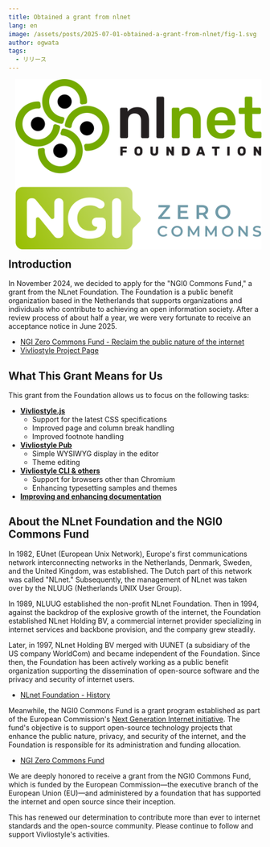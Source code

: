 ```yaml
---
title: Obtained a grant from nlnet
lang: en
image: /assets/posts/2025-07-01-obtained-a-grant-from-nlnet/fig-1.svg
author: ogwata
tags:
  - リリース
---
```


<div style="float: right; margin: 0 0 1em 1em;"><img src="/assets/posts/2025-07-01-obtained-a-grant-from-nlnet/fig-1.svg" alt="NLnet" style="width: 500px;" /></div>


## Introduction

In November 2024, we decided to apply for the "NGI0 Commons Fund," a grant from the NLnet Foundation. The Foundation is a public benefit organization based in the Netherlands that supports organizations and individuals who contribute to achieving an open information society. After a review process of about half a year, we were very fortunate to receive an acceptance notice in June 2025.

- [NGI Zero Commons Fund - Reclaim the public nature of the internet](https://nlnet.nl/commonsfund/)
- [Vivliostyle Project Page](https://nlnet.nl/project/Vivliostyle/)

## What This Grant Means for Us

This grant from the Foundation allows us to focus on the following tasks:

- **[Vivliostyle.js](https://github.com/vivliostyle/vivliostyle.js)**
  - Support for the latest CSS specifications
  - Improved page and column break handling
  - Improved footnote handling
- **[Vivliostyle Pub](https://github.com/vivliostyle/vivliostyle-pub)**
  - Simple WYSIWYG display in the editor
  - Theme editing
- **[Vivliostyle CLI & others](https://github.com/vivliostyle/vivliostyle-cli)**
  - Support for browsers other than Chromium
  - Enhancing typesetting samples and themes
- **[Improving and enhancing documentation](https://github.com/vivliostyle/docs.vivliostyle.org)**

## About the NLnet Foundation and the NGI0 Commons Fund

In 1982, EUnet (European Unix Network), Europe's first communications network interconnecting networks in the Netherlands, Denmark, Sweden, and the United Kingdom, was established. The Dutch part of this network was called "NLnet." Subsequently, the management of NLnet was taken over by the NLUUG (Netherlands UNIX User Group).

In 1989, NLUUG established the non-profit NLnet Foundation. Then in 1994, against the backdrop of the explosive growth of the internet, the Foundation established NLnet Holding BV, a commercial internet provider specializing in internet services and backbone provision, and the company grew steadily.

Later, in 1997, NLnet Holding BV merged with UUNET (a subsidiary of the US company WorldCom) and became independent of the Foundation. Since then, the Foundation has been actively working as a public benefit organization supporting the dissemination of open-source software and the privacy and security of internet users.

- [NLnet Foundation - History](https://nlnet.nl/foundation/history/)

Meanwhile, the NGI0 Commons Fund is a grant program established as part of the European Commission's [Next Generation Internet initiative](https://digital-strategy.ec.europa.eu/en/policies/next-generation-internet-initiative). The fund's objective is to support open-source technology projects that enhance the public nature, privacy, and security of the internet, and the Foundation is responsible for its administration and funding allocation.

- [NGI Zero Commons Fund](https://nlnet.nl/thema/NGI0CommonsFund.html)

We are deeply honored to receive a grant from the NGI0 Commons Fund, which is funded by the European Commission—the executive branch of the European Union (EU)—and administered by a foundation that has supported the internet and open source since their inception.

This has renewed our determination to contribute more than ever to internet standards and the open-source community. Please continue to follow and support Vivliostyle's activities.
